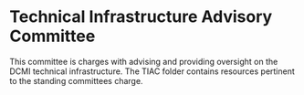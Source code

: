 # Technical Infrastructure Advisory Committee
This committee is charges with advising and providing oversight on the DCMI technical infrastructure. The TIAC folder contains resources pertinent to the standing committees charge.